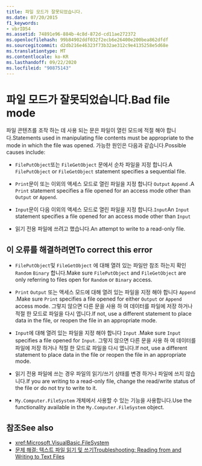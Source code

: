 ```yaml
---
title: 파일 모드가 잘못되었습니다.
ms.date: 07/20/2015
f1_keywords:
- vbrID54
ms.assetid: 74891e96-884b-4c8d-872d-cd11ae272372
ms.openlocfilehash: 99b84902ddf032f2ecb6e26400e200bea862dfdf
ms.sourcegitcommit: d2db216e46323f73b32ae312c9e4135258e5d68e
ms.translationtype: MT
ms.contentlocale: ko-KR
ms.lasthandoff: 09/22/2020
ms.locfileid: "90875143"
---
```

# <a name="bad-file-mode"></a><span data-ttu-id="5ff74-102">파일 모드가 잘못되었습니다.</span><span class="sxs-lookup"><span data-stu-id="5ff74-102">Bad file mode</span></span>

<span data-ttu-id="5ff74-103">파일 콘텐츠를 조작 하는 데 사용 되는 문은 파일이 열린 모드에 적절 해야 합니다.</span><span class="sxs-lookup"><span data-stu-id="5ff74-103">Statements used in manipulating file contents must be appropriate to the mode in which the file was opened.</span></span> <span data-ttu-id="5ff74-104">가능한 원인은 다음과 같습니다.</span><span class="sxs-lookup"><span data-stu-id="5ff74-104">Possible causes include:</span></span>  
  
- <span data-ttu-id="5ff74-105">`FilePutObject`또는 `FileGetObject` 문에서 순차 파일을 지정 합니다.</span><span class="sxs-lookup"><span data-stu-id="5ff74-105">A `FilePutObject` or `FileGetObject` statement specifies a sequential file.</span></span>  
  
- <span data-ttu-id="5ff74-106">`Print`문이 또는 이외의 액세스 모드로 열린 파일을 지정 합니다 `Output` `Append` .</span><span class="sxs-lookup"><span data-stu-id="5ff74-106">A `Print` statement specifies a file opened for an access mode other than `Output` or `Append`.</span></span>  
  
- <span data-ttu-id="5ff74-107">`Input`문이 다음 이외의 액세스 모드로 열린 파일을 지정 합니다.`Input`</span><span class="sxs-lookup"><span data-stu-id="5ff74-107">An `Input` statement specifies a file opened for an access mode other than `Input`</span></span>  
  
- <span data-ttu-id="5ff74-108">읽기 전용 파일에 쓰려고 했습니다.</span><span class="sxs-lookup"><span data-stu-id="5ff74-108">An attempt to write to a read-only file.</span></span>  
  
## <a name="to-correct-this-error"></a><span data-ttu-id="5ff74-109">이 오류를 해결하려면</span><span class="sxs-lookup"><span data-stu-id="5ff74-109">To correct this error</span></span>  
  
- <span data-ttu-id="5ff74-110">`FilePutObject`및 `FileGetObject` 에 대해 열려 있는 파일만 참조 하는지 확인 `Random` `Binary` 합니다.</span><span class="sxs-lookup"><span data-stu-id="5ff74-110">Make sure `FilePutObject` and `FileGetObject` are only referring to files open for `Random` or `Binary` access.</span></span>  
  
- <span data-ttu-id="5ff74-111">`Print` `Output` 또는 액세스 모드에 대해 열려 있는 파일을 지정 해야 합니다 `Append` .</span><span class="sxs-lookup"><span data-stu-id="5ff74-111">Make sure `Print` specifies a file opened for either `Output` or `Append` access mode.</span></span> <span data-ttu-id="5ff74-112">그렇지 않으면 다른 문을 사용 하 여 데이터를 파일에 저장 하거나 적절 한 모드로 파일을 다시 엽니다.</span><span class="sxs-lookup"><span data-stu-id="5ff74-112">If not, use a different statement to place data in the file, or reopen the file in an appropriate mode.</span></span>  
  
- <span data-ttu-id="5ff74-113">`Input`에 대해 열려 있는 파일을 지정 해야 합니다 `Input` .</span><span class="sxs-lookup"><span data-stu-id="5ff74-113">Make sure `Input` specifies a file opened for `Input`.</span></span> <span data-ttu-id="5ff74-114">그렇지 않으면 다른 문을 사용 하 여 데이터를 파일에 저장 하거나 적절 한 모드로 파일을 다시 엽니다.</span><span class="sxs-lookup"><span data-stu-id="5ff74-114">If not, use a different statement to place data in the file or reopen the file in an appropriate mode.</span></span>  
  
- <span data-ttu-id="5ff74-115">읽기 전용 파일에 쓰는 경우 파일의 읽기/쓰기 상태를 변경 하거나 파일에 쓰지 않습니다.</span><span class="sxs-lookup"><span data-stu-id="5ff74-115">If you are writing to a read-only file, change the read/write status of the file or do not try to write to it.</span></span>  
  
- <span data-ttu-id="5ff74-116">`My.Computer.FileSystem` 개체에서 사용할 수 있는 기능을 사용합니다.</span><span class="sxs-lookup"><span data-stu-id="5ff74-116">Use the functionality available in the `My.Computer.FileSystem` object.</span></span>  
  
## <a name="see-also"></a><span data-ttu-id="5ff74-117">참조</span><span class="sxs-lookup"><span data-stu-id="5ff74-117">See also</span></span>

- <xref:Microsoft.VisualBasic.FileSystem>
- [<span data-ttu-id="5ff74-118">문제 해결: 텍스트 파일 읽기 및 쓰기</span><span class="sxs-lookup"><span data-stu-id="5ff74-118">Troubleshooting: Reading from and Writing to Text Files</span></span>](../../developing-apps/programming/drives-directories-files/troubleshooting-reading-from-and-writing-to-text-files.md)
